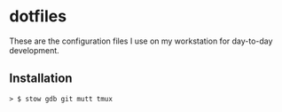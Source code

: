 # dotfiles

These are the configuration files I use on my workstation for day-to-day development.

## Installation

```shell
> $ stow gdb git mutt tmux
```
